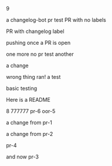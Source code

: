 9

a changelog-bot pr test
PR with no labels

PR with changelog label

pushing once a PR is open

one more no pr test
another

a change

wrong thing ran!
a test

basic testing

Here is a README

8
777777
pr-6
oor-5

a change from pr-1

a change from pr-2

pr-4

and now pr-3
